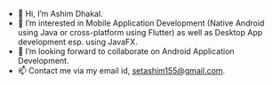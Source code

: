 - 👋 Hi, I’m Ashim Dhakal.
- 👀 I’m interested in Mobile Application Development (Native Android using Java or cross-platform using Flutter) as well as Desktop App development esp. using JavaFX.
- 💞️ I’m looking forward to collaborate on Android Application Development.
- 📫 Contact me via my email id, setashim155@gmail.com.

<!---
setashim155/setashim155 is a ✨ special ✨ repository because its `README.md` (this file) appears on your GitHub profile.
You can click the Preview link to take a look at your changes.
--->
